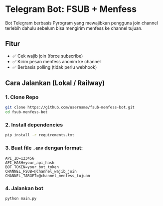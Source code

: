 
# Telegram Bot: FSUB + Menfess

Bot Telegram berbasis Pyrogram yang mewajibkan pengguna join channel terlebih dahulu sebelum bisa mengirim menfess ke channel tujuan.

## Fitur
- ✅ Cek wajib join (force subscribe)
- ✅ Kirim pesan menfess anonim ke channel
- ✅ Berbasis polling (tidak perlu webhook)

## Cara Jalankan (Lokal / Railway)

### 1. Clone Repo
```bash
git clone https://github.com/username/fsub-menfess-bot.git
cd fsub-menfess-bot
```

### 2. Install dependencies
```bash
pip install -r requirements.txt
```

### 3. Buat file `.env` dengan format:
```
API_ID=123456
API_HASH=your_api_hash
BOT_TOKEN=your_bot_token
CHANNEL_FSUB=@channel_wajib_join
CHANNEL_TARGET=@channel_menfess_tujuan
```

### 4. Jalankan bot
```bash
python main.py
```
